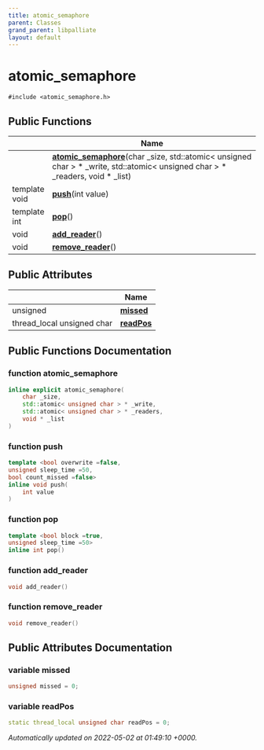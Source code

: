 ```yaml
---
title: atomic_semaphore
parent: Classes
grand_parent: libpalliate
layout: default
---
```


# atomic_semaphore






`#include <atomic_semaphore.h>`

## Public Functions

|                | Name           |
| -------------- | -------------- |
| | **[atomic_semaphore](/libpalliate/generated/Classes/classatomic__semaphore#function-atomic-semaphore)**(char _size, std::atomic< unsigned char > * _write, std::atomic< unsigned char > * _readers, void * _list) |
| template <bool overwrite =false,unsigned sleep_time =50,bool count_missed =false\> <br>void | **[push](/libpalliate/generated/Classes/classatomic__semaphore#function-push)**(int value) |
| template <bool block =true,unsigned sleep_time =50\> <br>int | **[pop](/libpalliate/generated/Classes/classatomic__semaphore#function-pop)**() |
| void | **[add_reader](/libpalliate/generated/Classes/classatomic__semaphore#function-add-reader)**() |
| void | **[remove_reader](/libpalliate/generated/Classes/classatomic__semaphore#function-remove-reader)**() |

## Public Attributes

|                | Name           |
| -------------- | -------------- |
| unsigned | **[missed](/libpalliate/generated/Classes/classatomic__semaphore#variable-missed)**  |
| thread_local unsigned char | **[readPos](/libpalliate/generated/Classes/classatomic__semaphore#variable-readpos)**  |

## Public Functions Documentation

### function atomic_semaphore

```cpp
inline explicit atomic_semaphore(
    char _size,
    std::atomic< unsigned char > * _write,
    std::atomic< unsigned char > * _readers,
    void * _list
)
```


### function push

```cpp
template <bool overwrite =false,
unsigned sleep_time =50,
bool count_missed =false>
inline void push(
    int value
)
```


### function pop

```cpp
template <bool block =true,
unsigned sleep_time =50>
inline int pop()
```


### function add_reader

```cpp
void add_reader()
```


### function remove_reader

```cpp
void remove_reader()
```


## Public Attributes Documentation

### variable missed

```cpp
unsigned missed = 0;
```


### variable readPos

```cpp
static thread_local unsigned char readPos = 0;
```



_Automatically updated on 2022-05-02 at 01:49:10 +0000._